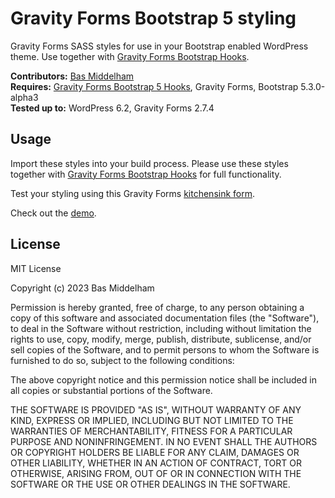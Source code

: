 # Gravity Forms Bootstrap 5 styling

Gravity Forms SASS styles for use in your Bootstrap enabled WordPress theme. Use together with [Gravity Forms Bootstrap Hooks](https://github.com/basmiddelham/gravityforms-bootstrap-hooks).

**Contributors:** [Bas Middelham](https://github.com/basmiddelham)  
**Requires:** [Gravity Forms Bootstrap 5 Hooks](https://github.com/basmiddelham/gravityforms-bootstrap-hooks), Gravity Forms, Bootstrap 5.3.0-alpha3  
**Tested up to:** WordPress 6.2, Gravity Forms 2.7.4

## Usage

Import these styles into your build process. Please use these styles together with [Gravity Forms Bootstrap Hooks](https://github.com/basmiddelham/gravityforms-bootstrap-hooks) for full functionality.

Test your styling using this Gravity Forms [kitchensink form](https://github.com/basmiddelham/gravityforms-kitchensink).

Check out the [demo](https://demo.middelham.nl/gravity-forms-bootstrap-5).

## License

MIT License

Copyright (c) 2023 Bas Middelham

Permission is hereby granted, free of charge, to any person obtaining a copy
of this software and associated documentation files (the "Software"), to deal
in the Software without restriction, including without limitation the rights
to use, copy, modify, merge, publish, distribute, sublicense, and/or sell
copies of the Software, and to permit persons to whom the Software is
furnished to do so, subject to the following conditions:

The above copyright notice and this permission notice shall be included in all
copies or substantial portions of the Software.

THE SOFTWARE IS PROVIDED "AS IS", WITHOUT WARRANTY OF ANY KIND, EXPRESS OR
IMPLIED, INCLUDING BUT NOT LIMITED TO THE WARRANTIES OF MERCHANTABILITY,
FITNESS FOR A PARTICULAR PURPOSE AND NONINFRINGEMENT. IN NO EVENT SHALL THE
AUTHORS OR COPYRIGHT HOLDERS BE LIABLE FOR ANY CLAIM, DAMAGES OR OTHER
LIABILITY, WHETHER IN AN ACTION OF CONTRACT, TORT OR OTHERWISE, ARISING FROM,
OUT OF OR IN CONNECTION WITH THE SOFTWARE OR THE USE OR OTHER DEALINGS IN THE
SOFTWARE.
